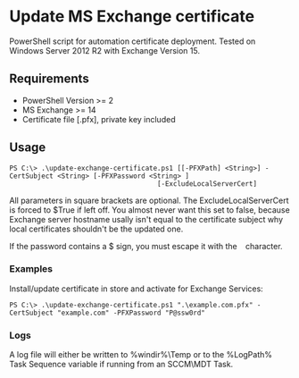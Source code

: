 # Update MS Exchange certificate
PowerShell script for automation certificate deployment. Tested on Windows Server 2012 R2 with Exchange Version 15.

## Requirements
* PowerShell Version >= 2
* MS Exchange >= 14
* Certificate file [.pfx], private key included

## Usage
```
PS C:\> .\update-exchange-certificate.ps1 [[-PFXPath] <String>] -CertSubject <String> [-PFXPassword <String> ]
                                     [-ExcludeLocalServerCert]
```
All parameters in square brackets are optional. The ExcludeLocalServerCert is forced to $True if left off. You almost never want this set to false, because Exchange server hostname usally isn't equal to the certificate subject why local certificates shouldn't be the updated one.

If the password contains a $ sign, you must escape it with the ` ` character.

### Examples
Install/update certificate in store and activate for Exchange Services:
```
PS C:\> .\update-exchange-certificate.ps1 ".\example.com.pfx" -CertSubject "example.com" -PFXPassword "P@ssw0rd"
```

### Logs
A log file will either be written to %windir%\Temp or to the %LogPath% Task Sequence variable if running from an SCCM\MDT Task.
